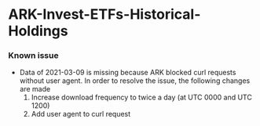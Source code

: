 # ARK-Invest-ETFs-Historical-Holdings

### Known issue

- Data of 2021-03-09 is missing because ARK blocked curl requests without user agent.
  In order to resolve the issue, the following changes are made
  1. Increase download frequency to twice a day (at UTC 0000 and UTC 1200)
  2. Add user agent to curl request
